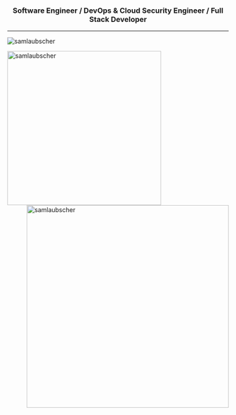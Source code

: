 <h3 align="center">Software Engineer / DevOps & Cloud Security Engineer / Full Stack Developer</h3>
<hr>

<img align="center" src="https://github-profile-trophy.vercel.app/?username=samlaubscher&column=8&margin-w=15&margin-h=15" alt="samlaubscher" />

<p><img width="350" align="left" src="https://github-readme-stats.vercel.app/api?username=samlaubscher&locale=en&theme=synthwave&count_private=true&include_all_commits=true&hide_title=true&hide_rank=true&show_icons=true" alt="samlaubscher" />

<img width="460" align="right" src="https://github-readme-streak-stats.herokuapp.com/?user=samlaubscher&theme=synthwave" alt="samlaubscher" /></p>

